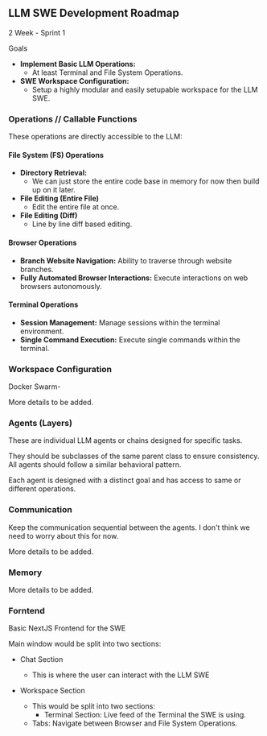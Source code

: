 ## LLM SWE Development Roadmap

2 Week - Sprint 1

Goals

- **Implement Basic LLM Operations:**
    - At least Terminal and File System Operations.
- **SWE Workspace Configuration:**
    - Setup a highly modular and easily setupable workspace for the LLM SWE. 


### Operations // Callable Functions

These operations are directly accessible to the LLM:

#### File System (FS) Operations

- **Directory Retrieval:**
    - We can just store the entire code base in memory for now then build up on it later.
- **File Editing (Entire File)**
    - Edit the entire file at once. 
- **File Editing (Diff)**
    - Line by line diff based editing.

#### Browser Operations

- **Branch Website Navigation:** Ability to traverse through website branches.
- **Fully Automated Browser Interactions:** Execute interactions on web browsers autonomously.

#### Terminal Operations

- **Session Management:** Manage sessions within the terminal environment.
- **Single Command Execution:** Execute single commands within the terminal.

### Workspace Configuration

Docker Swarm- 

More details to be added.

### Agents (Layers)

These are individual LLM agents or chains designed for specific tasks. 

They should be subclasses of the same parent class to ensure consistency. All agents should follow a similar behavioral pattern.

Each agent is designed with a distinct goal and has access to same or different operations.


### Communication

Keep the communication sequential between the agents. I don't think we need to worry about this for now.

More details to be added.

### Memory

More details to be added.


### Forntend

Basic NextJS Frontend for the SWE

Main window would be split into two sections:

- Chat Section
   - This is where the user can interact with the LLM SWE

- Workspace Section
    - This would be split into two sections:
        - Terminal Section: Live feed of the Terminal the SWE is using.
    - Tabs: Navigate between Browser and File System Operations.

